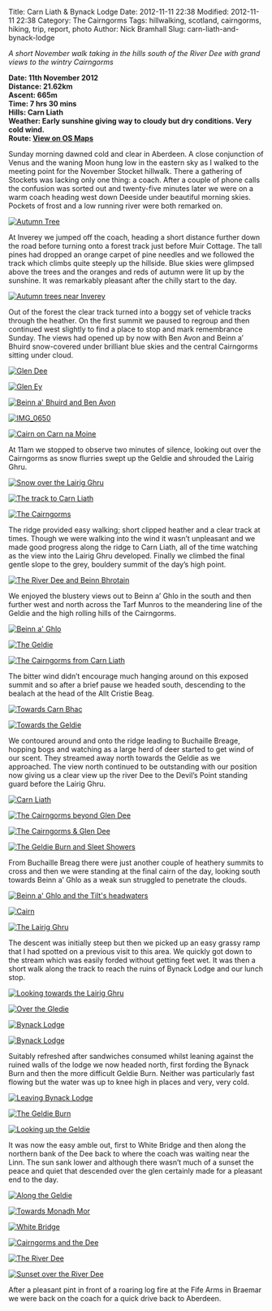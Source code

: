 Title: Carn Liath &amp; Bynack Lodge
Date: 2012-11-11 22:38
Modified: 2012-11-11 22:38
Category:  The Cairngorms
Tags: hillwalking, scotland, cairngorms, hiking, trip, report, photo
Author: Nick Bramhall
Slug: carn-liath-and-bynack-lodge

_A short November walk taking in the hills south of the River Dee with grand views to the wintry Cairngorms_

**Date: 11th November 2012  
Distance: 21.62km  
Ascent: 665m  
Time: 7 hrs 30 mins  
Hills:  Carn Liath  
Weather: Early sunshine giving way to cloudy but dry conditions. Very cold wind.  
Route: [View on OS Maps](https://www.invertedworld.co.uk/hillwalking/trip/366)**

Sunday morning dawned cold and clear in Aberdeen. A close conjunction of Venus and the waning Moon hung low in the eastern sky as I walked to the meeting point for the November Stocket hillwalk. There a gathering of Stockets was lacking only one thing: a coach. After a couple of phone calls the confusion was sorted out and twenty-five minutes later we were on a warm coach heading west down Deeside under beautiful morning skies. Pockets of frost and a low running river were both remarked on.

[![Autumn Tree](http://farm9.staticflickr.com/8338/8192119536_dc94d211ba_b.jpg)](http://flic.kr/p/dtUKJh "Autumn Tree by Nick Bramhall, on Flickr")

<!--more-->

At Inverey we jumped off the coach, heading a short distance further down the road before turning onto a forest track just before Muir Cottage. The tall pines had dropped an orange carpet of pine needles and we followed the track which climbs quite steeply up the hillside. Blue skies were glimpsed above the trees and the oranges and reds of autumn were lit up by the sunshine. It was remarkably pleasant after the chilly start to the day.

[![Autumn trees near Inverey](http://farm9.staticflickr.com/8488/8191034533_2b7d625588_b.jpg)](http://flic.kr/p/dtPcck "Autumn trees near Inverey by Nick Bramhall, on Flickr")

Out of the forest the clear track turned into a boggy set of vehicle tracks through the heather. On the first summit we paused to regroup and then continued west slightly to find a place to stop and mark remembrance Sunday. The views had opened up by now with Ben Avon and Beinn a’ Bhuird snow-covered under brilliant blue skies and the central Cairngorms sitting under cloud.

[![Glen Dee](http://farm9.staticflickr.com/8347/8191043525_ce3a2e35ed_b.jpg)](http://flic.kr/p/dtPeSn "Glen Dee by Nick Bramhall, on Flickr")

[![Glen Ey](http://farm9.staticflickr.com/8338/8192130518_5bc9e49a7b_b.jpg)](http://flic.kr/p/dtUNZC "Glen Ey by Nick Bramhall, on Flickr")

[![Beinn a' Bhuird and Ben Avon](http://farm9.staticflickr.com/8057/8176624557_7bb7c389f7_b.jpg)](http://flic.kr/p/dsxkBt "Beinn a' Bhuird and Ben Avon by Nick Bramhall, on Flickr")

[![IMG_0650](http://farm9.staticflickr.com/8208/8192133792_3f46a267db_b.jpg)](http://flic.kr/p/dtUPY5 "IMG_0650 by Nick Bramhall, on Flickr")

[![Cairn on Carn na Moine](http://farm9.staticflickr.com/8064/8192136332_c6d0c67297_b.jpg)](http://flic.kr/p/dtUQHS "Cairn on Carn na Moine by Nick Bramhall, on Flickr")

At 11am we stopped to observe two minutes of silence, looking out over the Cairngorms as snow flurries swept up the Geldie and shrouded the Lairig Ghru.

[![Snow over the Lairig Ghru](http://farm9.staticflickr.com/8199/8192143802_76ce86db24_b.jpg)](http://flic.kr/p/dtUSWE "Snow over the Lairig Ghru by Nick Bramhall, on Flickr")

[![The track to Carn Liath](http://farm9.staticflickr.com/8489/8192146658_42a27a1ba8_b.jpg)](http://flic.kr/p/dtUTMU "The track to Carn Liath by Nick Bramhall, on Flickr")

[![The Cairngorms](http://farm9.staticflickr.com/8063/8192148778_6e5b193fdb_b.jpg)](http://flic.kr/p/dtUUqs "The Cairngorms by Nick Bramhall, on Flickr")

The ridge provided easy walking; short clipped heather and a clear track at times. Though we were walking into the wind it wasn’t unpleasant and we made good progress along the ridge to Carn Liath, all of the time watching as the view into the Lairig Ghru developed. Finally we climbed the final gentle slope to the grey, bouldery summit of the day’s high point.

[![The River Dee and Beinn Bhrotain](http://farm9.staticflickr.com/8057/8192151578_c02f871ed4_b.jpg)](http://flic.kr/p/dtUVfJ "The River Dee and Beinn Bhrotain by Nick Bramhall, on Flickr")

We enjoyed the blustery views out to Beinn  a’ Ghlo in the south and then further west and north across the Tarf Munros to the meandering line of the Geldie and the high rolling hills of the Cairngorms.

[![Beinn a' Ghlo](http://farm9.staticflickr.com/8343/8192152700_2929c717de_b.jpg)](http://flic.kr/p/dtUVA5 "Beinn a' Ghlo by Nick Bramhall, on Flickr")

[![The Geldie](http://farm9.staticflickr.com/8068/8191067959_1527eec95b_b.jpg)](http://flic.kr/p/dtPn8D "The Geldie by Nick Bramhall, on Flickr")

[![The Cairngorms from Carn Liath](http://farm9.staticflickr.com/8347/8191068905_e2afcf5e25_b.jpg)](http://flic.kr/p/dtPnpX "The Cairngorms from Carn Liath by Nick Bramhall, on Flickr")

The bitter wind didn’t encourage much hanging around on this exposed summit and so after a brief pause we headed south, descending to the bealach at the head of the Allt Cristie Beag.

[![Towards Carn Bhac](http://farm9.staticflickr.com/8066/8192158786_8b0070f122_b.jpg)](http://flic.kr/p/dtUXp1 "Towards Carn Bhac by Nick Bramhall, on Flickr")

[![Towards the Geldie](http://farm9.staticflickr.com/8478/8191074817_7037bd109f_b.jpg)](http://flic.kr/p/dtPpaT "Towards the Geldie by Nick Bramhall, on Flickr")

We contoured around and onto the ridge leading to Buchaille Breage, hopping bogs and watching as a large herd of deer started to get wind of our scent. They streamed away north towards the Geldie as we approached. The view north continued to be outstanding with our position now giving us a clear view up the river Dee to the Devil’s Point standing guard before the Lairig Ghru.

[![Carn Liath](http://farm9.staticflickr.com/8337/8191082147_74f716f375_b.jpg)](http://flic.kr/p/dtPrmg "Carn Liath by Nick Bramhall, on Flickr")

[![The Cairngorms beyond Glen Dee](http://farm9.staticflickr.com/8341/8191080505_1ee34dfa54_b.jpg)](http://flic.kr/p/dtPqRX "The Cairngorms beyond Glen Dee by Nick Bramhall, on Flickr")

[![The Cairngorms &amp; Glen Dee](http://farm9.staticflickr.com/8059/8176523461_9a1b95b621_b.jpg)](http://flic.kr/p/dswPyr "The Cairngorms &amp; Glen Dee by Nick Bramhall, on Flickr")

[![The Geldie Burn and Sleet Showers](http://farm9.staticflickr.com/8488/8191092249_0a090eb053_b.jpg)](http://flic.kr/p/dtPumr "The Geldie Burn and Sleet Showers by Nick Bramhall, on Flickr")

From Buchaille Breag there were just another couple of heathery summits to cross and then we were standing at the final cairn of the day, looking south towards Beinn a’ Ghlo as a weak sun struggled to penetrate the clouds.

[![Beinn a' Ghlo and the Tilt's headwaters](http://farm9.staticflickr.com/8486/8192186990_f58d41c4b7_b.jpg)](http://flic.kr/p/dtV6Mh "Beinn a' Ghlo and the Tilt's headwaters by Nick Bramhall, on Flickr")

[![Cairn](http://farm9.staticflickr.com/8064/8191099803_30e694b3b6_b.jpg)](http://flic.kr/p/dtPwAF "Cairn by Nick Bramhall, on Flickr")

[![The Lairig Ghru](http://farm9.staticflickr.com/8209/8192188800_0bde65023f_b.jpg)](http://flic.kr/p/dtV7ju "The Lairig Ghru by Nick Bramhall, on Flickr")

The descent was initially steep but then we picked up an easy grassy ramp that I had spotted on a previous visit to this area. We quickly got down to the stream which was easily forded without getting feet wet. It was then a short walk along the track to reach the ruins of Bynack Lodge and our lunch stop.

[![Looking towards the Lairig Ghru](http://farm9.staticflickr.com/8478/8191091583_e2c4df676c_b.jpg)](http://flic.kr/p/dtPu9X "Looking towards the Lairig Ghru by Nick Bramhall, on Flickr")

[![Over the Gledie](http://farm9.staticflickr.com/8199/8192195622_08e4c54603_b.jpg)](http://flic.kr/p/dtV9m7 "Over the Gledie by Nick Bramhall, on Flickr")

[![Bynack Lodge](http://farm9.staticflickr.com/8062/8191113723_a5a9ed5897_b.jpg)](http://flic.kr/p/dtPAJF "Bynack Lodge by Nick Bramhall, on Flickr")

[![Bynack Lodge](http://farm9.staticflickr.com/8062/8192204606_58b5fddcf5_b.jpg)](http://flic.kr/p/dtVc21 "Bynack Lodge by Nick Bramhall, on Flickr")

Suitably refreshed after sandwiches consumed whilst leaning against the ruined walls of the lodge we now headed north, first fording the Bynack Burn and then the more difficult Geldie Burn. Neither was particularly fast flowing but the water was up to knee high in places and very, very cold.

[![Leaving Bynack Lodge](http://farm9.staticflickr.com/8061/8191120789_1e9fe9caa6_b.jpg)](http://flic.kr/p/dtPCQv "Leaving Bynack Lodge by Nick Bramhall, on Flickr")

[![The Geldie Burn](http://farm9.staticflickr.com/8340/8192210418_3bd58cb2f1_b.jpg)](http://flic.kr/p/dtVdKd "The Geldie Burn by Nick Bramhall, on Flickr")

[![Looking up the Geldie](http://farm9.staticflickr.com/8067/8191128313_cdabe76624_b.jpg)](http://flic.kr/p/dtPF5e "Looking up the Geldie by Nick Bramhall, on Flickr")

It was now the easy amble out, first to White Bridge and then along the northern bank of the Dee back to where the coach was waiting near the Linn. The sun sank lower and although there wasn’t much of a sunset the peace and quiet that descended over the glen certainly made for a pleasant end to the day.

[![Along the Geldie](http://farm9.staticflickr.com/8341/8192216534_522a7f6ba3_b.jpg)](http://flic.kr/p/dtVfyE "Along the Geldie by Nick Bramhall, on Flickr")

[![Towards Monadh Mor](http://farm9.staticflickr.com/8485/8192217236_2d5e851d59_b.jpg)](http://flic.kr/p/dtVfLL "Towards Monadh Mor by Nick Bramhall, on Flickr")

[![White Bridge](http://farm9.staticflickr.com/8343/8192225508_752488dba5_b.jpg)](http://flic.kr/p/dtVieo "White Bridge by Nick Bramhall, on Flickr")

[![Cairngorms and the Dee](http://farm9.staticflickr.com/8207/8191137673_5331f59057_b.jpg)](http://flic.kr/p/dtPHRB "Cairngorms and the Dee by Nick Bramhall, on Flickr")

[![The River Dee](http://farm9.staticflickr.com/8346/8191142577_32d1ef8578_b.jpg)](http://flic.kr/p/dtPKja "The River Dee by Nick Bramhall, on Flickr")

[![Sunset over the River Dee](http://farm9.staticflickr.com/8065/8176625951_7d81f1b3f6_b.jpg)](http://flic.kr/p/dsxm2v "Sunset over the River Dee by Nick Bramhall, on Flickr")

After a pleasant pint in front of a roaring log fire at the Fife Arms in Braemar we were back on the coach for a quick drive back to Aberdeen.